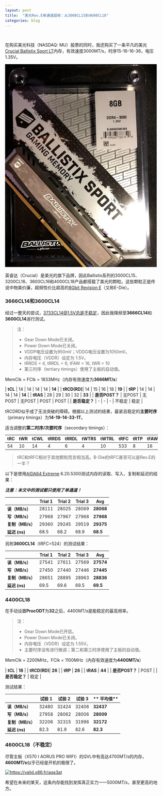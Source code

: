 ```yaml
---
layout: post
title:  "美光Rev.E单通道超频：从3000CL15到4600CL18"
categories: blog
---
```


<div id="google_translate_element"></div>

<script type="text/javascript">
function googleTranslateElementInit() {
  new google.translate.TranslateElement({pageLanguage: 'zh'}, 'google_translate_element');
}
</script>

<script type="text/javascript" src="//translate.google.com/translate_a/element.js?cb=googleTranslateElementInit"></script>

<br>

在购买美光科技（NASDAQ: MU）股票的同时，我还购买了一条平凡的美光[Crucial Ballistix Sport LT](https://www.crucial.com/memory/ddr4/bls16g4d30aese)内存，有效速度3000MT/s，时序15-16-16-36，电压1.35V。

<img src="/images/ballistix-sport.webp" alt="包装" width="500"/>

英睿达（Crucial）是美光的旗下品牌，因此Ballistix系列的3000CL15、3200CL16、3600CL16和4000CL18产品都搭载了美光的颗粒。这些颗粒正是传说中物美价廉，超频性价比超高的[8Gbit Revision E](https://www.micron.com/-/media/client/global/documents/products/data-sheet/dram/ddr4/8gb_ddr4_sdram.pdf)（又称E-Die）。

### 3666CL14和3600CL14
经过一整天的尝试，3733CL14@1.5V总是不稳定，因此我降频至**3666CL14**和**3600CL14**进行测试。

> 注：
> 
> * Gear Down Mode已关闭。
> * Power Down Mode已关闭。
> * VDDP电压设置为950mV；VDDG电压设置为1050mV。
> * 内存电压（VDDR）设定为 1.5V。
> * tRRDS = 4, tRRDL = 6, tFAW = 16, tWR = 10
> * 第三时序（tertiary timings）使用了主板的自动值。

MemClk = FClk = 1833MHz（内存有效速度为**3666MT/s**）

| **tCL**     | 14   | 14   | 14   | 14   | **14**   |
| **tRCD(RD)**| 14   | 15   | 16  | 18   | **19**   |
| **tRP**     | 14   | 14   | 14   | 14   | **14**   |
| **tRAS**    | 28   | 29   | 30  | 32   | **33**   |
| **是否POST？** | 无POST | 无POST | 无POST | POST | POST |
| **是否稳定？** | - | - | - | 不稳定 | 稳定 |

tRCDRD似乎成了无法突破的障碍。根据以上测试的结果，最紧且稳定的**主要时序**（primary timings）为**14-19-14-33-1T**。

适当调整的**第二时序/次要时序**（secondary timings）：

| tRC | tWR | tCWL | tRRDS | tRRDL   | tWTRS | tWTRL | tRFC | tRTP | tFAW |
|-----|-----|------|-------|---------|-------|-------|------|------|------|
| 54  | 10  | 14   | 4     | 6       | 4     | 10     | 533  | 8    | 16   |

> tRC和tRFC相对于其他颗粒而言相当高。B-Die的tRFC甚至可以是Rev.E的一半？

以下是使用[AIDA64 Extreme](https://www.aida64.com/) 6.20.5300测试内存的读取、写入、复制和延迟的结果：

***注意：本文中的测试都只使用了单通道！***

|                  | Trial 1 | Trial 2 | Trial 3 | **Avg**   |
|------------------|---------|---------|---------|-----------|
| **读（MB/s）**   | 28111   | 28025   | 28069   | **28068** |
| **写（MB/s）**   | 27968   | 27967   | 27968   | **27968** |
| **复制（MB/s）** | 29360   | 29245   | 29519   | **29375** |
| **延迟 (ns)**    | 68.5    | 68.2    | 68.9    | **68.5**  |

另附**3600CL14**（tRFC=524）的测试结果：

|                  | Trial 1 | Trial 2 | Trial 3 | **Avg**   |
|------------------|---------|---------|---------|-----------|
| **读（MB/s）**   | 27541   | 27611   | 27569   | **27574** |
| **写（MB/s）**   | 27450   | 27440   | 27446   | **27445** |
| **复制（MB/s）** | 28651   | 28895   | 28963   | **28836** |
| **延迟 (ns)**    | 69.5    | 69.6    | 69.5    | **69.5**  |

### 4400CL18
在手动设置**ProcODT**为**32**之后，4400MT/s是能稳定的最高频率。

> 注：
> 
> * Gear Down Mode已开启。
> * Power Down Mode已关闭。
> * 内存电压（VDDR）设定为 1.55V。
> * 主要时序没有进行微调；第二和第三时序使用了主板的自动值。

MemClk = 2200MHz，FClk = 1100MHz（内存有效速度为**4400MT/s**）

| **tCL**     | **18**   |
| **tRCD(RD)**| **26**   |
| **tRP**     | **26**   |
| **tRAS**    | **44**   |
| **是否POST？** | POST |
| **是否稳定？** | 稳定 |

测试结果：

|                  | 试验 1 | 试验 2 | 试验 3 | ** 平均值**   |
|------------------|---------|---------|---------|-----------|
| **读（MB/s）**   | 32480   | 32424   | 32406   | **32437** |
| **写（MB/s）**   | 27958   | 28062   | 28006   | **28009** |
| **复制（MB/s）** | 32206   | 32315   | 31996   | **32172** |
| **延迟 (ns)**    | 82.3    | 81.9    | 82.6    | **82.3**  |

### 4600CL18（不稳定）
尽管主板（X570 I AORUS PRO WIFI）的QVL中有高达4700MT/s的内存，**4600MT/s**似乎已经是开机的极限了。

<a href="https://valid.x86.fr/aqa3at"><img src="https://valid.x86.fr/cache/banner/aqa3at-6.png" alt="https://valid.x86.fr/aqa3at"></a>

希望在未来的某天，这条内存能找到发挥真正实力——5000MT/s，甚至更高的地方。
